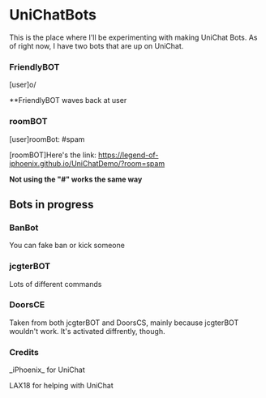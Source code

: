 # UniChatBots
This is the place where I'll be experimenting with making UniChat Bots. As of right now, I have two bots that are up on UniChat. 

### FriendlyBOT
[user]o/

**FriendlyBOT waves back at user

### roomBOT
[user]roomBot: #spam

[roomBOT]Here's the link: https://legend-of-iphoenix.github.io/UniChatDemo/?room=spam

**Not using the "\#\" works the same way**
## Bots in progress

### BanBot
You can fake ban or kick someone

### jcgterBOT
Lots of different commands

### DoorsCE
Taken from both jcgterBOT and DoorsCS, mainly because jcgterBOT wouldn't work. It's activated diffrently, though.

### Credits
\_iPhoenix\_ for UniChat

LAX18 for helping with UniChat
